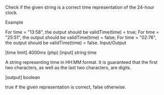 Check if the given string is a correct time representation of the 24-hour clock.

Example

For time = "13:58", the output should be
validTime(time) = true;
For time = "25:51", the output should be
validTime(time) = false;
For time = "02:76", the output should be
validTime(time) = false.
Input/Output

[time limit] 4000ms (php)
[input] string time

A string representing time in HH:MM format. It is guaranteed that the first two characters, as well as the last two characters, are digits.

[output] boolean

true if the given representation is correct, false otherwise.